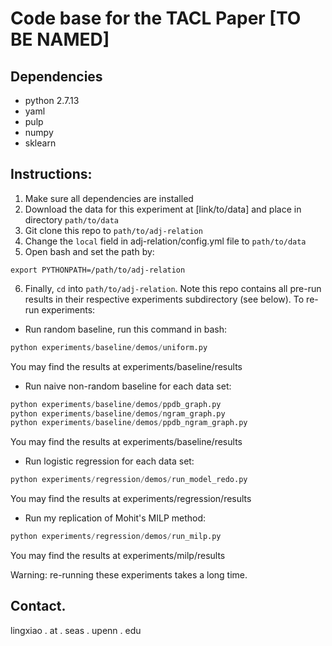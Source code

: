 # Code base for the TACL Paper [TO BE NAMED]

## Dependencies
* python 2.7.13
* yaml
* pulp
* numpy
* sklearn

## Instructions:

1. Make sure all dependencies are installed
3. Download the data for this experiment at [link/to/data] and place in directory `path/to/data`
3. Git clone this repo to `path/to/adj-relation`
4. Change the `local` field in adj-relation/config.yml file to `path/to/data`
5. Open bash and set the path by:

```
export PYTHONPATH=/path/to/adj-relation
```
6. Finally, `cd` into `path/to/adj-relation`. Note this repo contains all pre-run results in their respective experiments subdirectory (see below). To re-run experiments:

* Run random baseline, run this command in bash:

```python
python experiments/baseline/demos/uniform.py
```

You may find the results at experiments/baseline/results

* Run naive non-random baseline for each data set:

```python
python experiments/baseline/demos/ppdb_graph.py
python experiments/baseline/demos/ngram_graph.py
python experiments/baseline/demos/ppdb_ngram_graph.py
```

You may find the results at experiments/baseline/results


* Run logistic regression for each data set:

```python
python experiments/regression/demos/run_model_redo.py
```

You may find the results at experiments/regression/results


* Run my replication of Mohit's MILP method:

```python
python experiments/regression/demos/run_milp.py
```

You may find the results at experiments/milp/results


Warning: re-running these experiments takes a long time.


## Contact.

lingxiao . at . seas . upenn . edu





